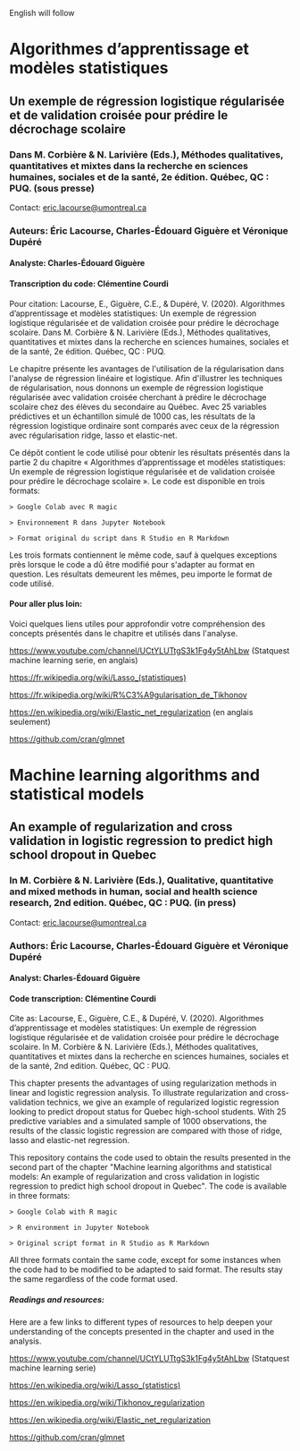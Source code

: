 English will follow

# Algorithmes d’apprentissage et modèles statistiques
## Un exemple de régression logistique régularisée et de validation croisée pour prédire le décrochage scolaire
### Dans M. Corbière & N. Larivière (Eds.), Méthodes qualitatives, quantitatives et mixtes dans la recherche en sciences humaines, sociales et de la santé, 2e édition. Québec, QC : PUQ. (sous presse)
Contact: eric.lacourse@umontreal.ca
### Auteurs: Éric Lacourse, Charles-Édouard Giguère et Véronique Dupéré
#### Analyste: Charles-Édouard Giguère
#### Transcription du code: Clémentine Courdi

Pour citation:
Lacourse, E., Giguère, C.E., & Dupéré, V. (2020). Algorithmes d’apprentissage et modèles statistiques: Un exemple de régression logistique régularisée et de validation croisée pour prédire le décrochage scolaire. Dans M. Corbière & N. Larivière (Eds.), Méthodes qualitatives, quantitatives et mixtes dans la recherche en sciences humaines, sociales et de la santé, 2e édition. Québec, QC : PUQ. 

Le chapitre présente les avantages de l'utilisation de la régularisation dans l'analyse de régression linéaire et logistique. Afin d'illustrer les techniques de régularisation, nous donnons un exemple de régression logistique régularisée avec validation croisée cherchant à prédire le décrochage scolaire chez des élèves du secondaire au Québec. Avec 25 variables prédictives et un échantillon simulé de 1000 cas, les résultats de la régression logistique ordinaire sont comparés avec ceux de la régression avec régularisation ridge, lasso et elastic-net. 

Ce dépôt contient le code utilisé pour obtenir les résultats présentés dans la partie 2 du chapitre « Algorithmes d’apprentissage et modèles statistiques: Un exemple de régression logistique régularisée et de validation croisée pour prédire le décrochage scolaire ». Le code est disponible en trois formats:

    > Google Colab avec R magic
    
    > Environnement R dans Jupyter Notebook 
    
    > Format original du script dans R Studio en R Markdown
    
    
Les trois formats contiennent le même code, sauf à quelques exceptions près lorsque le code a dû être modifié pour s'adapter au format en question. Les résultats demeurent les mêmes, peu importe le format de code utilisé.

#### Pour aller plus loin:

Voici quelques liens utiles pour approfondir votre compréhension des concepts présentés dans le chapitre et utilisés dans l'analyse.

https://www.youtube.com/channel/UCtYLUTtgS3k1Fg4y5tAhLbw (Statquest machine learning serie, en anglais)

https://fr.wikipedia.org/wiki/Lasso_(statistiques)

https://fr.wikipedia.org/wiki/R%C3%A9gularisation_de_Tikhonov

https://en.wikipedia.org/wiki/Elastic_net_regularization (en anglais seulement)

https://github.com/cran/glmnet


# Machine learning algorithms and statistical models
## An example of regularization and cross validation in logistic regression to predict high school dropout in Quebec
### In M. Corbière & N. Larivière (Eds.), Qualitative, quantitative and mixed methods in human, social and health science research, 2nd edition. Québec, QC : PUQ. (in press)
Contact: eric.lacourse@umontreal.ca
### Authors: Éric Lacourse, Charles-Édouard Giguère et Véronique Dupéré
#### Analyst: Charles-Édouard Giguère
#### Code transcription: Clémentine Courdi

Cite as:
Lacourse, E., Giguère, C.E., & Dupéré, V. (2020). Algorithmes d’apprentissage et modèles statistiques: Un exemple de régression logistique régularisée et de validation croisée pour prédire le décrochage scolaire. In M. Corbière & N. Larivière (Eds.), Méthodes qualitatives, quantitatives et mixtes dans la recherche en sciences humaines, sociales et de la santé, 2nd edition. Québec, QC : PUQ. 

This chapter presents the advantages of using regularization methods in linear and logistic regression analysis. To illustrate regularization and cross-validation technics, we give an example of regularized logistic regression looking to predict dropout status for Quebec high-school students. With 25 predictive variables and a simulated sample of 1000 observations, the results of the classic logistic regression are compared  with those of ridge, lasso and elastic-net regression.

This repository contains the code used to obtain the results presented in the second part of the chapter "Machine learning algorithms and statistical models: An example of regularization and cross validation in logistic regression to predict high school dropout in Quebec". The code is available in three formats:

    > Google Colab with R magic
    
    > R environment in Jupyter Notebook 
    
    > Original script format in R Studio as R Markdown
    
All three formats contain the same code, except for some instances when the code had to be modified to be adapted to said format. The results stay the same regardless of the code format used.

##### Readings and resources:

Here are a few links to different types of resources to help deepen your understanding of the concepts presented in the chapter and used in the analysis.

https://www.youtube.com/channel/UCtYLUTtgS3k1Fg4y5tAhLbw (Statquest machine learning serie)

https://en.wikipedia.org/wiki/Lasso_(statistics)

https://en.wikipedia.org/wiki/Tikhonov_regularization

https://en.wikipedia.org/wiki/Elastic_net_regularization

https://github.com/cran/glmnet


